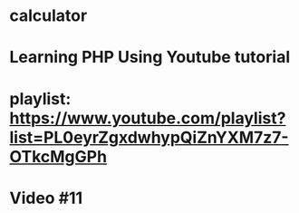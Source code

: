 # calculator
# Learning PHP Using Youtube tutorial 
# playlist: https://www.youtube.com/playlist?list=PL0eyrZgxdwhypQiZnYXM7z7-OTkcMgGPh
# Video #11
